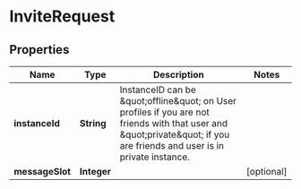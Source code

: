 

# InviteRequest


## Properties

Name | Type | Description | Notes
------------ | ------------- | ------------- | -------------
**instanceId** | **String** | InstanceID can be \&quot;offline\&quot; on User profiles if you are not friends with that user and \&quot;private\&quot; if you are friends and user is in private instance. | 
**messageSlot** | **Integer** |  |  [optional]



